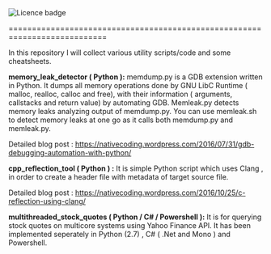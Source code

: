 <td><img src="https://img.shields.io/badge/LICENCE-PUBLIC%20DOMAIN-green.svg" alt="Licence badge"></td>

===========================================================================

In this repository I will collect various utility scripts/code and some cheatsheets.

**memory_leak_detector ( Python ):** memdump.py is a GDB extension written in Python. It dumps all memory operations done by GNU LibC Runtime ( malloc, realloc, calloc and free),
with their information ( arguments, callstacks and return value) by automating GDB. Memleak.py detects memory leaks analyzing output
of memdump.py. You can use memleak.sh to detect memory leaks at one go as it calls both memdump.py and memleak.py.

Detailed blog post : https://nativecoding.wordpress.com/2016/07/31/gdb-debugging-automation-with-python/

**cpp_reflection_tool ( Python ) :** It is  simple Python script which uses Clang , in order to create a header file
with metadata of target source file.

Detailed blog post : https://nativecoding.wordpress.com/2016/10/25/c-reflection-using-clang/

**multithreaded_stock_quotes ( Python / C# / Powershell ):** It is for querying stock quotes on multicore systems using Yahoo Finance API. It has been implemented seperately in Python (2.7) , C# ( .Net and Mono ) and Powershell.